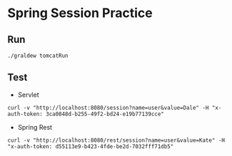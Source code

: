 # Spring Session Practice
## Run
```
./graldew tomcatRun
```
## Test
- Servlet
```
curl -v "http://localhost:8080/session?name=user&value=Dale" -H "x-auth-token: 3ca0848d-b255-49f2-bd24-e19b77139cce"
```
- Spring Rest
```
curl -v "http://localhost:8080/rest/session?name=user&value=Kate" -H "x-auth-token: d55113e9-b423-4fde-be2d-7032fff71db5"
```